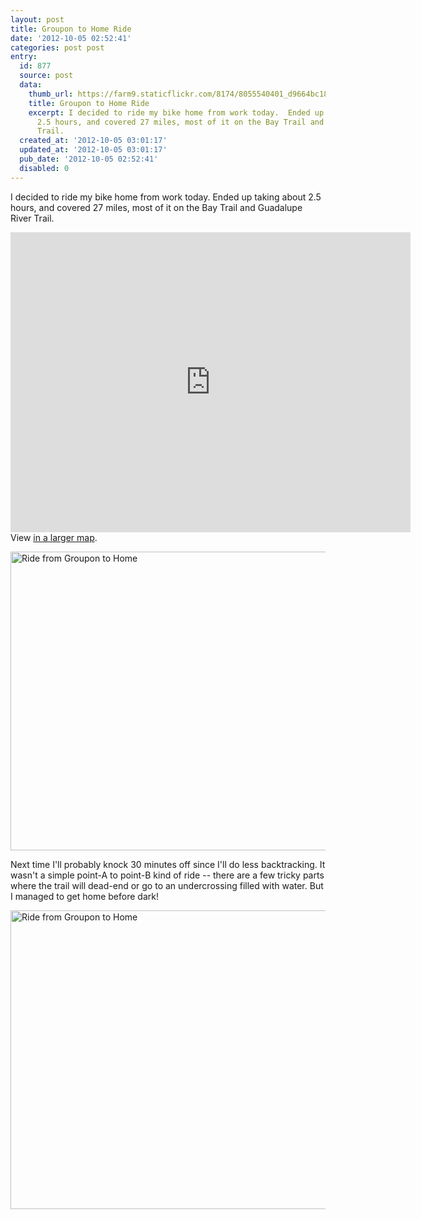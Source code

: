 ```yaml
---
layout: post
title: Groupon to Home Ride
date: '2012-10-05 02:52:41'
categories: post post
entry:
  id: 877
  source: post
  data:
    thumb_url: https://farm9.staticflickr.com/8174/8055540401_d9664bc186_q.jpg
    title: Groupon to Home Ride
    excerpt: I decided to ride my bike home from work today.  Ended up taking about
      2.5 hours, and covered 27 miles, most of it on the Bay Trail and Guadalupe River
      Trail.
  created_at: '2012-10-05 03:01:17'
  updated_at: '2012-10-05 03:01:17'
  pub_date: '2012-10-05 02:52:41'
  disabled: 0
---
```

I decided to ride my bike home from work today.  Ended up taking about 2.5 hours, and covered 27 miles, most of it on the Bay Trail and Guadalupe River Trail.

<iframe width="640" height="480" frameborder="0" scrolling="no" marginheight="0" marginwidth="0" src="https://maps.google.com/maps/ms?msa=0&amp;msid=204175310944031498999.0004cb46d971eab859d70&amp;ie=UTF8&amp;ll=37.367163,-122.01277&amp;spn=0.137738,0.247483&amp;t=m&amp;output=embed"></iframe><br />View <a href="https://maps.google.com/maps/ms?msa=0&amp;msid=204175310944031498999.0004cb46d971eab859d70&amp;ie=UTF8&amp;ll=37.367163,-122.01277&amp;spn=0.137738,0.247483&amp;t=m&amp;source=embed">in a larger map</a>.

<a href="http://www.flickr.com/photos/thenobot/8055542112/" title="Ride from Groupon to Home by thenobot, on Flickr"><img src="https://farm9.staticflickr.com/8031/8055542112_0d794a26ff_z.jpg" width="640" height="478" alt="Ride from Groupon to Home"></a>

Next time I'll probably knock 30 minutes off since I'll do less backtracking.  It wasn't a simple point-A to point-B kind of ride -- there are a few tricky parts where the trail will dead-end or go to an undercrossing filled with water.  But I managed to get home before dark!

<a href="http://www.flickr.com/photos/thenobot/8055540401/" title="Ride from Groupon to Home by thenobot, on Flickr"><img src="https://farm9.staticflickr.com/8174/8055540401_d9664bc186_z.jpg" width="640" height="478" alt="Ride from Groupon to Home"></a>
